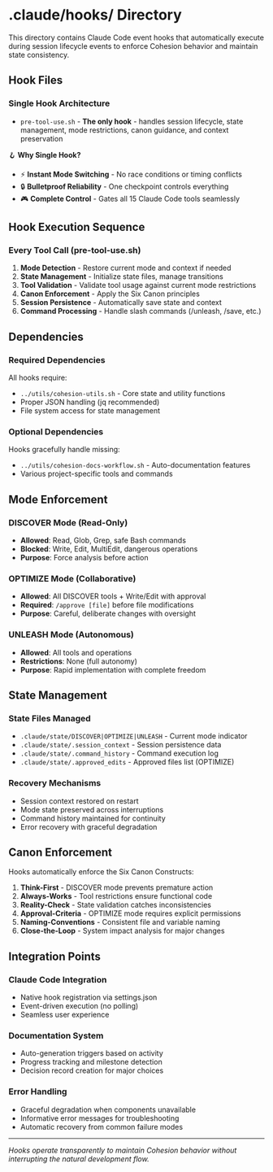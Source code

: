 # .claude/hooks/ Directory

This directory contains Claude Code event hooks that automatically execute during session lifecycle events to enforce Cohesion behavior and maintain state consistency.

## Hook Files

### Single Hook Architecture
- `pre-tool-use.sh` - **The only hook** - handles session lifecycle, state management, mode restrictions, canon guidance, and context preservation

🪝 **Why Single Hook?**
- ⚡ **Instant Mode Switching** - No race conditions or timing conflicts
- 🔒 **Bulletproof Reliability** - One checkpoint controls everything
- 🎮 **Complete Control** - Gates all 15 Claude Code tools seamlessly

## Hook Execution Sequence

### Every Tool Call (pre-tool-use.sh)
1. **Mode Detection** - Restore current mode and context if needed
2. **State Management** - Initialize state files, manage transitions
3. **Tool Validation** - Validate tool usage against current mode restrictions
4. **Canon Enforcement** - Apply the Six Canon principles
5. **Session Persistence** - Automatically save state and context
6. **Command Processing** - Handle slash commands (/unleash, /save, etc.)

## Dependencies

### Required Dependencies
All hooks require:
- `../utils/cohesion-utils.sh` - Core state and utility functions
- Proper JSON handling (jq recommended)
- File system access for state management

### Optional Dependencies
Hooks gracefully handle missing:
- `../utils/cohesion-docs-workflow.sh` - Auto-documentation features
- Various project-specific tools and commands

## Mode Enforcement

### DISCOVER Mode (Read-Only)
- **Allowed**: Read, Glob, Grep, safe Bash commands
- **Blocked**: Write, Edit, MultiEdit, dangerous operations
- **Purpose**: Force analysis before action

### OPTIMIZE Mode (Collaborative)
- **Allowed**: All DISCOVER tools + Write/Edit with approval
- **Required**: `/approve [file]` before file modifications
- **Purpose**: Careful, deliberate changes with oversight

### UNLEASH Mode (Autonomous)
- **Allowed**: All tools and operations
- **Restrictions**: None (full autonomy)
- **Purpose**: Rapid implementation with complete freedom

## State Management

### State Files Managed
- `.claude/state/DISCOVER|OPTIMIZE|UNLEASH` - Current mode indicator
- `.claude/state/.session_context` - Session persistence data
- `.claude/state/.command_history` - Command execution log
- `.claude/state/.approved_edits` - Approved files list (OPTIMIZE)

### Recovery Mechanisms
- Session context restored on restart
- Mode state preserved across interruptions
- Command history maintained for continuity
- Error recovery with graceful degradation

## Canon Enforcement

Hooks automatically enforce the Six Canon Constructs:

1. **Think-First** - DISCOVER mode prevents premature action
2. **Always-Works** - Tool restrictions ensure functional code
3. **Reality-Check** - State validation catches inconsistencies
4. **Approval-Criteria** - OPTIMIZE mode requires explicit permissions
5. **Naming-Conventions** - Consistent file and variable naming
6. **Close-the-Loop** - System impact analysis for major changes

## Integration Points

### Claude Code Integration
- Native hook registration via settings.json
- Event-driven execution (no polling)
- Seamless user experience

### Documentation System
- Auto-generation triggers based on activity
- Progress tracking and milestone detection
- Decision record creation for major choices

### Error Handling
- Graceful degradation when components unavailable
- Informative error messages for troubleshooting
- Automatic recovery from common failure modes

---

*Hooks operate transparently to maintain Cohesion behavior without interrupting the natural development flow.*
